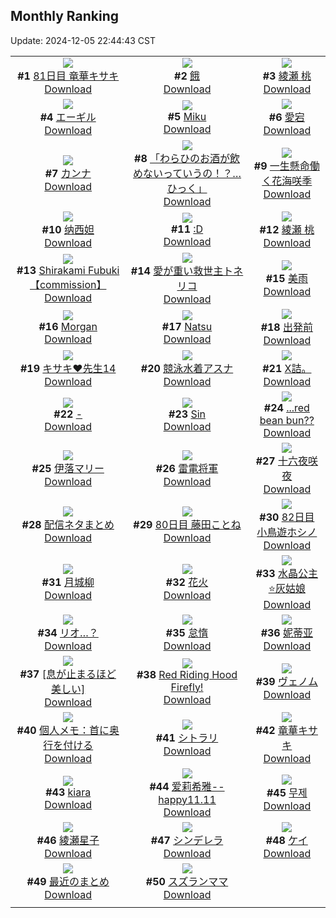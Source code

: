 ## Monthly Ranking
Update: 2024-12-05 22:44:43 CST

|      |      |      |
| :----: | :----: | :----: |
| ![](https://i.pixiv.re/c/240x480/img-master/img/2024/11/07/12/52/22/124070993_p0_master1200.jpg)<br>**#1** [81日目 竜華キサキ](https://www.pixiv.net/artworks/124070993)<br>[Download](https://i.pixiv.re/img-original/img/2024/11/07/12/52/22/124070993_p0.png) | ![](https://i.pixiv.re/c/240x480/img-master/img/2024/11/07/00/00/05/124059732_p0_master1200.jpg)<br>**#2** [餓](https://www.pixiv.net/artworks/124059732)<br>[Download](https://i.pixiv.re/img-original/img/2024/11/07/00/00/05/124059732_p0.jpg) | ![](https://i.pixiv.re/c/240x480/img-master/img/2024/11/06/03/27/55/124037484_p0_master1200.jpg)<br>**#3** [綾瀬 桃](https://www.pixiv.net/artworks/124037484)<br>[Download](https://i.pixiv.re/img-original/img/2024/11/06/03/27/55/124037484_p0.png) |
| ![](https://i.pixiv.re/c/240x480/img-master/img/2024/11/07/20/33/27/124080114_p0_master1200.jpg)<br>**#4** [エーギル](https://www.pixiv.net/artworks/124080114)<br>[Download](https://i.pixiv.re/img-original/img/2024/11/07/20/33/27/124080114_p0.jpg) | ![](https://i.pixiv.re/c/240x480/img-master/img/2024/11/07/11/49/36/124069982_p0_master1200.jpg)<br>**#5** [Miku](https://www.pixiv.net/artworks/124069982)<br>[Download](https://i.pixiv.re/img-original/img/2024/11/07/11/49/36/124069982_p0.png) | ![](https://i.pixiv.re/c/240x480/img-master/img/2024/11/07/18/55/14/124077366_p0_master1200.jpg)<br>**#6** [愛宕](https://www.pixiv.net/artworks/124077366)<br>[Download](https://i.pixiv.re/img-original/img/2024/11/07/18/55/14/124077366_p0.jpg) |
| ![](https://i.pixiv.re/c/240x480/img-master/img/2024/11/07/18/57/04/124077404_p0_master1200.jpg)<br>**#7** [カンナ](https://www.pixiv.net/artworks/124077404)<br>[Download](https://i.pixiv.re/img-original/img/2024/11/07/18/57/04/124077404_p0.jpg) | ![](https://i.pixiv.re/c/240x480/img-master/img/2024/11/06/00/00/07/124032770_p0_master1200.jpg)<br>**#8** [「わらひのお酒が飲めないっていうの！？…ひっく」](https://www.pixiv.net/artworks/124032770)<br>[Download](https://i.pixiv.re/img-original/img/2024/11/06/00/00/07/124032770_p0.jpg) | ![](https://i.pixiv.re/c/240x480/img-master/img/2024/11/07/18/01/43/124076140_p0_master1200.jpg)<br>**#9** [一生懸命働く花海咲季](https://www.pixiv.net/artworks/124076140)<br>[Download](https://i.pixiv.re/img-original/img/2024/11/07/18/01/43/124076140_p0.png) |
| ![](https://i.pixiv.re/c/240x480/img-master/img/2024/11/07/00/00/21/124059823_p0_master1200.jpg)<br>**#10** [纳西妲](https://www.pixiv.net/artworks/124059823)<br>[Download](https://i.pixiv.re/img-original/img/2024/11/07/00/00/21/124059823_p0.jpg) | ![](https://i.pixiv.re/c/240x480/img-master/img/2024/11/07/13/36/33/124071632_p0_master1200.jpg)<br>**#11** [:D](https://www.pixiv.net/artworks/124071632)<br>[Download](https://i.pixiv.re/img-original/img/2024/11/07/13/36/33/124071632_p0.jpg) | ![](https://i.pixiv.re/c/240x480/img-master/img/2024/11/05/01/32/23/124007880_p0_master1200.jpg)<br>**#12** [綾瀬 桃](https://www.pixiv.net/artworks/124007880)<br>[Download](https://i.pixiv.re/img-original/img/2024/11/05/01/32/23/124007880_p0.png) |
| ![](https://i.pixiv.re/c/240x480/img-master/img/2024/11/07/02/08/15/124063411_p0_master1200.jpg)<br>**#13** [Shirakami Fubuki【commission】](https://www.pixiv.net/artworks/124063411)<br>[Download](https://i.pixiv.re/img-original/img/2024/11/07/02/08/15/124063411_p0.jpg) | ![](https://i.pixiv.re/c/240x480/img-master/img/2024/11/07/19/51/10/124078850_p0_master1200.jpg)<br>**#14** [愛が重い救世主トネリコ](https://www.pixiv.net/artworks/124078850)<br>[Download](https://i.pixiv.re/img-original/img/2024/11/07/19/51/10/124078850_p0.png) | ![](https://i.pixiv.re/c/240x480/img-master/img/2024/11/07/22/26/38/124083764_p0_master1200.jpg)<br>**#15** [美雨](https://www.pixiv.net/artworks/124083764)<br>[Download](https://i.pixiv.re/img-original/img/2024/11/07/22/26/38/124083764_p0.jpg) |
| ![](https://i.pixiv.re/c/240x480/img-master/img/2024/11/05/13/12/02/124017128_p0_master1200.jpg)<br>**#16** [Morgan](https://www.pixiv.net/artworks/124017128)<br>[Download](https://i.pixiv.re/img-original/img/2024/11/05/13/12/02/124017128_p0.png) | ![](https://i.pixiv.re/c/240x480/img-master/img/2024/11/07/23/02/09/124084975_p0_master1200.jpg)<br>**#17** [Natsu](https://www.pixiv.net/artworks/124084975)<br>[Download](https://i.pixiv.re/img-original/img/2024/11/07/23/02/09/124084975_p0.jpg) | ![](https://i.pixiv.re/c/240x480/img-master/img/2024/11/08/00/00/17/124086849_p0_master1200.jpg)<br>**#18** [出発前](https://www.pixiv.net/artworks/124086849)<br>[Download](https://i.pixiv.re/img-original/img/2024/11/08/00/00/17/124086849_p0.png) |
| ![](https://i.pixiv.re/c/240x480/img-master/img/2024/11/07/07/06/16/124066708_p0_master1200.jpg)<br>**#19** [キサキ❤先生14](https://www.pixiv.net/artworks/124066708)<br>[Download](https://i.pixiv.re/img-original/img/2024/11/07/07/06/16/124066708_p0.png) | ![](https://i.pixiv.re/c/240x480/img-master/img/2024/11/07/19/00/09/124077515_p0_master1200.jpg)<br>**#20** [競泳水着アスナ](https://www.pixiv.net/artworks/124077515)<br>[Download](https://i.pixiv.re/img-original/img/2024/11/07/19/00/09/124077515_p0.jpg) | ![](https://i.pixiv.re/c/240x480/img-master/img/2024/11/20/16/07/47/124075408_p0_master1200.jpg)<br>**#21** [X詰。](https://www.pixiv.net/artworks/124075408)<br>[Download](https://i.pixiv.re/img-original/img/2024/11/20/16/07/47/124075408_p0.jpg) |
| ![](https://i.pixiv.re/c/240x480/img-master/img/2024/11/07/00/00/11/124059762_p0_master1200.jpg)<br>**#22** [-](https://www.pixiv.net/artworks/124059762)<br>[Download](https://i.pixiv.re/img-original/img/2024/11/07/00/00/11/124059762_p0.jpg) | ![](https://i.pixiv.re/c/240x480/img-master/img/2024/11/07/00/30/01/124061061_p0_master1200.jpg)<br>**#23** [Sin](https://www.pixiv.net/artworks/124061061)<br>[Download](https://i.pixiv.re/img-original/img/2024/11/07/00/30/01/124061061_p0.jpg) | ![](https://i.pixiv.re/c/240x480/img-master/img/2024/11/07/00/00/06/124059740_p0_master1200.jpg)<br>**#24** [...red bean bun??](https://www.pixiv.net/artworks/124059740)<br>[Download](https://i.pixiv.re/img-original/img/2024/11/07/00/00/06/124059740_p0.jpg) |
| ![](https://i.pixiv.re/c/240x480/img-master/img/2024/11/06/19/58/54/124052038_p0_master1200.jpg)<br>**#25** [伊落マリー](https://www.pixiv.net/artworks/124052038)<br>[Download](https://i.pixiv.re/img-original/img/2024/11/06/19/58/54/124052038_p0.png) | ![](https://i.pixiv.re/c/240x480/img-master/img/2024/11/07/20/52/45/124080664_p0_master1200.jpg)<br>**#26** [雷電将軍](https://www.pixiv.net/artworks/124080664)<br>[Download](https://i.pixiv.re/img-original/img/2024/11/07/20/52/45/124080664_p0.jpg) | ![](https://i.pixiv.re/c/240x480/img-master/img/2024/11/07/17/31/03/124075351_p0_master1200.jpg)<br>**#27** [十六夜咲夜](https://www.pixiv.net/artworks/124075351)<br>[Download](https://i.pixiv.re/img-original/img/2024/11/07/17/31/03/124075351_p0.jpg) |
| ![](https://i.pixiv.re/c/240x480/img-master/img/2024/11/07/13/47/57/124071803_p0_master1200.jpg)<br>**#28** [配信ネタまとめ](https://www.pixiv.net/artworks/124071803)<br>[Download](https://i.pixiv.re/img-original/img/2024/11/07/13/47/57/124071803_p0.png) | ![](https://i.pixiv.re/c/240x480/img-master/img/2024/11/06/11/48/23/124043147_p0_master1200.jpg)<br>**#29** [80日目 藤田ことね](https://www.pixiv.net/artworks/124043147)<br>[Download](https://i.pixiv.re/img-original/img/2024/11/06/11/48/23/124043147_p0.png) | ![](https://i.pixiv.re/c/240x480/img-master/img/2024/11/08/13/58/53/124099015_p0_master1200.jpg)<br>**#30** [82日目 小鳥遊ホシノ](https://www.pixiv.net/artworks/124099015)<br>[Download](https://i.pixiv.re/img-original/img/2024/11/08/13/58/53/124099015_p0.png) |
| ![](https://i.pixiv.re/c/240x480/img-master/img/2024/11/06/16/36/52/124047358_p0_master1200.jpg)<br>**#31** [月城柳](https://www.pixiv.net/artworks/124047358)<br>[Download](https://i.pixiv.re/img-original/img/2024/11/06/16/36/52/124047358_p0.png) | ![](https://i.pixiv.re/c/240x480/img-master/img/2024/11/06/18/00/12/124049035_p0_master1200.jpg)<br>**#32** [花火](https://www.pixiv.net/artworks/124049035)<br>[Download](https://i.pixiv.re/img-original/img/2024/11/06/18/00/12/124049035_p0.jpg) | ![](https://i.pixiv.re/c/240x480/img-master/img/2024/11/06/00/08/10/124033410_p0_master1200.jpg)<br>**#33** [水晶公主⭐灰姑娘](https://www.pixiv.net/artworks/124033410)<br>[Download](https://i.pixiv.re/img-original/img/2024/11/06/00/08/10/124033410_p0.jpg) |
| ![](https://i.pixiv.re/c/240x480/img-master/img/2024/11/05/19/00/17/124023324_p0_master1200.jpg)<br>**#34** [リオ…？](https://www.pixiv.net/artworks/124023324)<br>[Download](https://i.pixiv.re/img-original/img/2024/11/05/19/00/17/124023324_p0.png) | ![](https://i.pixiv.re/c/240x480/img-master/img/2024/11/07/11/34/30/124069802_p0_master1200.jpg)<br>**#35** [怠惰](https://www.pixiv.net/artworks/124069802)<br>[Download](https://i.pixiv.re/img-original/img/2024/11/07/11/34/30/124069802_p0.png) | ![](https://i.pixiv.re/c/240x480/img-master/img/2024/11/06/22/08/11/124055978_p0_master1200.jpg)<br>**#36** [妮蒂亚](https://www.pixiv.net/artworks/124055978)<br>[Download](https://i.pixiv.re/img-original/img/2024/11/06/22/08/11/124055978_p0.jpg) |
| ![](https://i.pixiv.re/c/240x480/img-master/img/2024/11/06/21/03/43/124054023_p0_master1200.jpg)<br>**#37** [[息が止まるほど美しい]](https://www.pixiv.net/artworks/124054023)<br>[Download](https://i.pixiv.re/img-original/img/2024/11/06/21/03/43/124054023_p0.png) | ![](https://i.pixiv.re/c/240x480/img-master/img/2024/11/07/22/17/06/124083462_p0_master1200.jpg)<br>**#38** [Red Riding Hood Firefly!](https://www.pixiv.net/artworks/124083462)<br>[Download](https://i.pixiv.re/img-original/img/2024/11/07/22/17/06/124083462_p0.png) | ![](https://i.pixiv.re/c/240x480/img-master/img/2024/11/05/00/00/27/124004651_p0_master1200.jpg)<br>**#39** [ヴェノム](https://www.pixiv.net/artworks/124004651)<br>[Download](https://i.pixiv.re/img-original/img/2024/11/05/00/00/27/124004651_p0.jpg) |
| ![](https://i.pixiv.re/c/240x480/img-master/img/2024/11/07/06/00/04/124065876_p0_master1200.jpg)<br>**#40** [個人メモ：首に奥行を付ける](https://www.pixiv.net/artworks/124065876)<br>[Download](https://i.pixiv.re/img-original/img/2024/11/07/06/00/04/124065876_p0.jpg) | ![](https://i.pixiv.re/c/240x480/img-master/img/2024/11/06/00/51/07/124034769_p0_master1200.jpg)<br>**#41** [シトラリ](https://www.pixiv.net/artworks/124034769)<br>[Download](https://i.pixiv.re/img-original/img/2024/11/06/00/51/07/124034769_p0.jpg) | ![](https://i.pixiv.re/c/240x480/img-master/img/2024/11/06/00/00/45/124032920_p0_master1200.jpg)<br>**#42** [竜華キサキ](https://www.pixiv.net/artworks/124032920)<br>[Download](https://i.pixiv.re/img-original/img/2024/11/06/00/00/45/124032920_p0.png) |
| ![](https://i.pixiv.re/c/240x480/img-master/img/2024/11/07/10/32/36/124069037_p0_master1200.jpg)<br>**#43** [kiara](https://www.pixiv.net/artworks/124069037)<br>[Download](https://i.pixiv.re/img-original/img/2024/11/07/10/32/36/124069037_p0.jpg) | ![](https://i.pixiv.re/c/240x480/img-master/img/2024/11/08/11/34/14/124096782_p0_master1200.jpg)<br>**#44** [爱莉希雅--happy11.11](https://www.pixiv.net/artworks/124096782)<br>[Download](https://i.pixiv.re/img-original/img/2024/11/08/11/34/14/124096782_p0.jpg) | ![](https://i.pixiv.re/c/240x480/img-master/img/2024/11/07/00/00/04/124059721_p0_master1200.jpg)<br>**#45** [무제](https://www.pixiv.net/artworks/124059721)<br>[Download](https://i.pixiv.re/img-original/img/2024/11/07/00/00/04/124059721_p0.jpg) |
| ![](https://i.pixiv.re/c/240x480/img-master/img/2024/11/05/00/00/39/124004698_p0_master1200.jpg)<br>**#46** [綾瀬星子](https://www.pixiv.net/artworks/124004698)<br>[Download](https://i.pixiv.re/img-original/img/2024/11/05/00/00/39/124004698_p0.png) | ![](https://i.pixiv.re/c/240x480/img-master/img/2024/11/08/00/00/17/124086847_p0_master1200.jpg)<br>**#47** [シンデレラ](https://www.pixiv.net/artworks/124086847)<br>[Download](https://i.pixiv.re/img-original/img/2024/11/08/00/00/17/124086847_p0.jpg) | ![](https://i.pixiv.re/c/240x480/img-master/img/2024/11/05/13/42/24/124017555_p0_master1200.jpg)<br>**#48** [ケイ](https://www.pixiv.net/artworks/124017555)<br>[Download](https://i.pixiv.re/img-original/img/2024/11/05/13/42/24/124017555_p0.jpg) |
| ![](https://i.pixiv.re/c/240x480/img-master/img/2024/11/06/19/10/45/124050904_p0_master1200.jpg)<br>**#49** [最近のまとめ](https://www.pixiv.net/artworks/124050904)<br>[Download](https://i.pixiv.re/img-original/img/2024/11/06/19/10/45/124050904_p0.png) | ![](https://i.pixiv.re/c/240x480/img-master/img/2024/11/08/14/40/46/124099638_p0_master1200.jpg)<br>**#50** [スズランママ](https://www.pixiv.net/artworks/124099638)<br>[Download](https://i.pixiv.re/img-original/img/2024/11/08/14/40/46/124099638_p0.jpg) |
|      |
